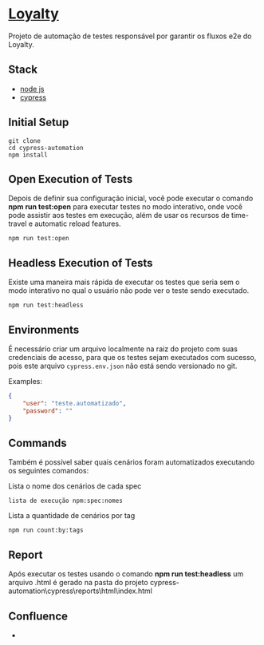 # [Loyalty]()

Projeto de automação de testes responsável por garantir os fluxos e2e do Loyalty.

## Stack

- [node js](https://nodejs.org/en/)
- [cypress](https://www.cypress.io/)

## Initial Setup

```shell
git clone 
cd cypress-automation
npm install
```

## Open Execution of Tests
Depois de definir sua configuração inicial, você pode executar o comando **npm run test:open** para executar testes no modo interativo, onde você pode assistir aos testes em execução, além de usar os recursos de time-travel e automatic reload features.

```
npm run test:open
```

## Headless Execution of Tests
Existe uma maneira mais rápida de executar os testes que seria sem o modo interativo no qual o usuário não pode ver o teste sendo executado.

```
npm run test:headless
```

## Environments
É necessário criar um arquivo localmente na raiz do projeto com suas credenciais de acesso, para que os testes sejam executados com sucesso, pois este arquivo `cypress.env.json` não está sendo versionado no git.

Examples: 
```json
{
    "user": "teste.automatizado",
    "password": ""
}
```

## Commands
Também é possível saber quais cenários foram automatizados executando os seguintes comandos:

Lista o nome dos cenários de cada spec
```
lista de execução npm:spec:nomes
```

Lista a quantidade de cenários por tag
```
npm run count:by:tags
```

## Report
Após executar os testes usando o comando **npm run test:headless** um arquivo .html é gerado na pasta do projeto cypress-automation\cypress\reports\html\index.html

## Confluence
- 